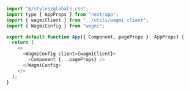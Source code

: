 ```js title="auth-wagmi-example/pages/_app.tsx" hl_lines="3 9"
import "@/styles/globals.css";
import type { AppProps } from "next/app";
import { wagmiClient } from "../utils/wagmi_client";
import { WagmiConfig } from "wagmi";

export default function App({ Component, pageProps }: AppProps) {
  return (
    <>
      <WagmiConfig client={wagmiClient}>
        <Component {...pageProps} />
      </WagmiConfig>
    </>
  );
}
```